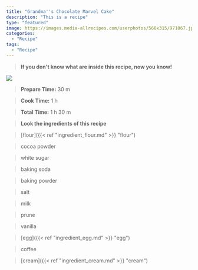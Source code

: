 ```yaml
---
title: "Grandma''s Chocolate Marvel Cake"
description: "This is a recipe"
type: "featured"
image: https://images.media-allrecipes.com/userphotos/560x315/971067.jpg
categories: 
  - "Recipe"
tags: 
  - "Recipe"
---
```



>**If you don't know what are inside this recipe, now you know!**

![](../images/Recipes-Banner.jpg)
> **Prepare Time:** 30 m


> **Cook Time:** 1 h


> **Total Time:** 1 h 30 m

> **Look the ingredients of this recipe**

> [flour]({{< ref "ingredient_flour.md" >}} "flour")

> cocoa powder

> white sugar

> baking soda

> baking powder

> salt

> milk

> prune

> vanilla

> [egg]({{< ref "ingredient_egg.md" >}} "egg")

> coffee

> [cream]({{< ref "ingredient_cream.md" >}} "cream")

